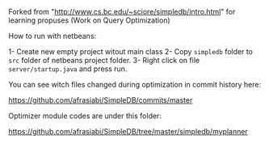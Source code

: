 Forked from "http://www.cs.bc.edu/~sciore/simpledb/intro.html" for learning propuses (Work on Query Optimization)


How to run with netbeans:

1- Create new empty project witout main class
2- Copy `simpledb` folder to `src` folder of netbeans project folder.
3- Right click on file `server/startup.java` and press run.


You can see witch files changed during optimization in commit history here:

https://github.com/afrasiabi/SimpleDB/commits/master


Optimizer module codes are under this folder:

https://github.com/afrasiabi/SimpleDB/tree/master/simpledb/myplanner
